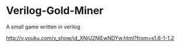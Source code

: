 Verilog-Gold-Miner
==================

A small game written in verilog 

http://v.youku.com/v_show/id_XNjU2NjEwNDYw.html?from=s1.8-1-1.2
